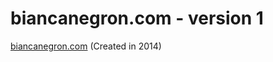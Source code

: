 # biancanegron.com - version 1
<a href="http://biancanegron.com">biancanegron.com</a>
(Created in 2014)
